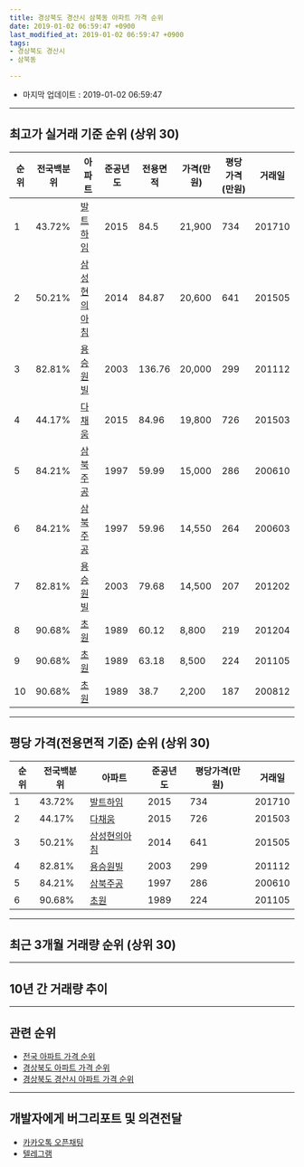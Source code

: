 ```yaml
---
title: 경상북도 경산시 삼북동 아파트 가격 순위
date: 2019-01-02 06:59:47 +0900
last_modified_at: 2019-01-02 06:59:47 +0900
tags:
- 경상북도 경산시
- 삼북동

---
```


* 마지막 업데이트 : 2019-01-02 06:59:47

---

## 최고가 실거래 기준 순위 (상위 30)


|순위|전국백분위|아파트|준공년도|전용면적|가격(만원)|평당가격(만원)|거래일|
|---|---|---|---|---|---|---|---|
|1|43.72%|[발트하임](https://search.naver.com/search.naver?query=%EA%B2%BD%EC%83%81%EB%B6%81%EB%8F%84+%EA%B2%BD%EC%82%B0%EC%8B%9C+%EC%82%BC%EB%B6%81%EB%8F%99+%EB%B0%9C%ED%8A%B8%ED%95%98%EC%9E%84)|2015|84.5|21,900|734|201710|
|2|50.21%|[삼성현의아침](https://search.naver.com/search.naver?query=%EA%B2%BD%EC%83%81%EB%B6%81%EB%8F%84+%EA%B2%BD%EC%82%B0%EC%8B%9C+%EC%82%BC%EB%B6%81%EB%8F%99+%EC%82%BC%EC%84%B1%ED%98%84%EC%9D%98%EC%95%84%EC%B9%A8)|2014|84.87|20,600|641|201505|
|3|82.81%|[용승원빌](https://search.naver.com/search.naver?query=%EA%B2%BD%EC%83%81%EB%B6%81%EB%8F%84+%EA%B2%BD%EC%82%B0%EC%8B%9C+%EC%82%BC%EB%B6%81%EB%8F%99+%EC%9A%A9%EC%8A%B9%EC%9B%90%EB%B9%8C)|2003|136.76|20,000|299|201112|
|4|44.17%|[다채움](https://search.naver.com/search.naver?query=%EA%B2%BD%EC%83%81%EB%B6%81%EB%8F%84+%EA%B2%BD%EC%82%B0%EC%8B%9C+%EC%82%BC%EB%B6%81%EB%8F%99+%EB%8B%A4%EC%B1%84%EC%9B%80)|2015|84.96|19,800|726|201503|
|5|84.21%|[삼북주공](https://search.naver.com/search.naver?query=%EA%B2%BD%EC%83%81%EB%B6%81%EB%8F%84+%EA%B2%BD%EC%82%B0%EC%8B%9C+%EC%82%BC%EB%B6%81%EB%8F%99+%EC%82%BC%EB%B6%81%EC%A3%BC%EA%B3%B5)|1997|59.99|15,000|286|200610|
|6|84.21%|[삼북주공](https://search.naver.com/search.naver?query=%EA%B2%BD%EC%83%81%EB%B6%81%EB%8F%84+%EA%B2%BD%EC%82%B0%EC%8B%9C+%EC%82%BC%EB%B6%81%EB%8F%99+%EC%82%BC%EB%B6%81%EC%A3%BC%EA%B3%B5)|1997|59.96|14,550|264|200603|
|7|82.81%|[용승원빌](https://search.naver.com/search.naver?query=%EA%B2%BD%EC%83%81%EB%B6%81%EB%8F%84+%EA%B2%BD%EC%82%B0%EC%8B%9C+%EC%82%BC%EB%B6%81%EB%8F%99+%EC%9A%A9%EC%8A%B9%EC%9B%90%EB%B9%8C)|2003|79.68|14,500|207|201202|
|8|90.68%|[초원](https://search.naver.com/search.naver?query=%EA%B2%BD%EC%83%81%EB%B6%81%EB%8F%84+%EA%B2%BD%EC%82%B0%EC%8B%9C+%EC%82%BC%EB%B6%81%EB%8F%99+%EC%B4%88%EC%9B%90)|1989|60.12|8,800|219|201204|
|9|90.68%|[초원](https://search.naver.com/search.naver?query=%EA%B2%BD%EC%83%81%EB%B6%81%EB%8F%84+%EA%B2%BD%EC%82%B0%EC%8B%9C+%EC%82%BC%EB%B6%81%EB%8F%99+%EC%B4%88%EC%9B%90)|1989|63.18|8,500|224|201105|
|10|90.68%|[초원](https://search.naver.com/search.naver?query=%EA%B2%BD%EC%83%81%EB%B6%81%EB%8F%84+%EA%B2%BD%EC%82%B0%EC%8B%9C+%EC%82%BC%EB%B6%81%EB%8F%99+%EC%B4%88%EC%9B%90)|1989|38.7|2,200|187|200812|


---

## 평당 가격(전용면적 기준) 순위 (상위 30)


|순위|전국백분위|아파트|준공년도|평당가격(만원)|거래일|
|---|---|---|---|---|---|
|1|43.72%|[발트하임](https://search.naver.com/search.naver?query=%EA%B2%BD%EC%83%81%EB%B6%81%EB%8F%84+%EA%B2%BD%EC%82%B0%EC%8B%9C+%EC%82%BC%EB%B6%81%EB%8F%99+%EB%B0%9C%ED%8A%B8%ED%95%98%EC%9E%84)|2015|734|201710|
|2|44.17%|[다채움](https://search.naver.com/search.naver?query=%EA%B2%BD%EC%83%81%EB%B6%81%EB%8F%84+%EA%B2%BD%EC%82%B0%EC%8B%9C+%EC%82%BC%EB%B6%81%EB%8F%99+%EB%8B%A4%EC%B1%84%EC%9B%80)|2015|726|201503|
|3|50.21%|[삼성현의아침](https://search.naver.com/search.naver?query=%EA%B2%BD%EC%83%81%EB%B6%81%EB%8F%84+%EA%B2%BD%EC%82%B0%EC%8B%9C+%EC%82%BC%EB%B6%81%EB%8F%99+%EC%82%BC%EC%84%B1%ED%98%84%EC%9D%98%EC%95%84%EC%B9%A8)|2014|641|201505|
|4|82.81%|[용승원빌](https://search.naver.com/search.naver?query=%EA%B2%BD%EC%83%81%EB%B6%81%EB%8F%84+%EA%B2%BD%EC%82%B0%EC%8B%9C+%EC%82%BC%EB%B6%81%EB%8F%99+%EC%9A%A9%EC%8A%B9%EC%9B%90%EB%B9%8C)|2003|299|201112|
|5|84.21%|[삼북주공](https://search.naver.com/search.naver?query=%EA%B2%BD%EC%83%81%EB%B6%81%EB%8F%84+%EA%B2%BD%EC%82%B0%EC%8B%9C+%EC%82%BC%EB%B6%81%EB%8F%99+%EC%82%BC%EB%B6%81%EC%A3%BC%EA%B3%B5)|1997|286|200610|
|6|90.68%|[초원](https://search.naver.com/search.naver?query=%EA%B2%BD%EC%83%81%EB%B6%81%EB%8F%84+%EA%B2%BD%EC%82%B0%EC%8B%9C+%EC%82%BC%EB%B6%81%EB%8F%99+%EC%B4%88%EC%9B%90)|1989|224|201105|


---

## 최근 3개월 거래량 순위 (상위 30)


<div style="width:100%;">
    <canvas id="deal_count_ranking" height="250"></canvas>
</div>


<script>
new Chart(document.getElementById("deal_count_ranking"), {
    type: 'horizontalBar',
    data: {
        labels: ['삼북주공'],
        datasets: [{
            label: '실거래 수',
            data: [1],
            borderColor: "rgba(255, 0, 128, 1)",
            backgroundColor: "rgba(255, 0, 128, 0.5)",
            fill: false,
        }]
    },
    options: {
        responsive: true,
        title: {
            display: true,
            text: '최근 3개월 거래량 순위'
        },
        tooltips: {
            mode: 'index',
            intersect: false,
            callbacks: {
                title: function(tooltipItems, data) {
                    return "실거래 수:";
                },
                label: function(tooltipItem, data) {
                    return data.labels[tooltipItem.index] + ": " + tooltipItem.xLabel;
                }
            }
        },
        hover: {
            mode: 'nearest',
            intersect: true
        },
        scales: {
            xAxes: [{
                display: true,
                scaleLabel: {
                    display: true,
                    labelString: '실거래 수'
                },
                ticks: {
                    suggestedMin: 0,
                }
            }],
            yAxes: [{
                display: true,
                ticks: {
                    autoSkip: false,
                    callback: function(value, index, values) {
                        if (value.length > 15)
                            return value.substr(0, 13) + "...";
                        else
                            return value;
                    }
                },
                scaleLabel: {
                    display: false,
                }
            }]
        }
    }
});

</script>


---

## 10년 간 거래량 추이


<div style="width:100%;">
    <canvas id="deal_progress" height="250"></canvas>
</div>

<script>
new Chart(document.getElementById("deal_progress"), {
    type: 'line',
    data: {
        labels: ['200901','200902','200903','200904','200905','200906','200907','200908','200909','200910','200911','200912','201001','201002','201003','201004','201005','201006','201007','201008','201009','201010','201011','201012','201101','201102','201103','201104','201105','201106','201107','201108','201109','201110','201111','201112','201201','201202','201203','201204','201205','201206','201207','201208','201209','201210','201211','201212','201301','201302','201303','201304','201305','201306','201307','201308','201309','201310','201311','201312','201401','201402','201403','201404','201405','201406','201407','201408','201409','201410','201411','201412','201501','201502','201503','201504','201505','201506','201507','201508','201509','201510','201511','201512','201601','201602','201603','201604','201605','201606','201607','201608','201609','201610','201611','201612','201701','201702','201703','201704','201705','201706','201707','201708','201709','201710','201711','201712','201801','201802','201803','201804','201805','201806','201807','201808','201809','201810','201811','201812','201901'],
        datasets: [{
            label: '실거래 수',
            pointRadius: 1,
            data: [3, 5, 1, 1, 1, 5, 4, 3, 2, 2, 4, 4, 4, 2, 4, 4, 1, 4, 2, 1, 2, 6, 3, 5, 2, 2, 2, 8, 4, 6, 4, 3, 1, 6, 5, 7, 5, 7, 6, 3, 2, 3, 3, 2, 6, 7, 5, 4, 6, 3, 6, 5, 4, 6, 3, 2, 4, 2, 7, 1, 0, 6, 4, 0, 2, 3, 5, 3, 5, 4, 3, 2, 6, 9, 17, 7, 4, 7, 2, 5, 4, 5, 5, 1, 2, 2, 4, 2, 5, 2, 2, 0, 0, 2, 0, 0, 1, 1, 4, 3, 1, 7, 2, 5, 1, 7, 1, 3, 4, 2, 1, 3, 4, 1, 2, 3, 3, 2, 1, 0, 0],
            borderColor: "rgba(255, 201, 14, 1)",
            backgroundColor: "rgba(255, 201, 14, 0.5)",
            fill: true,
        }]
    },
    options: {
        responsive: true,
        title: {
            display: true,
            text: '10년간 거래량 추이'
        },
        tooltips: {
            mode: 'index',
            intersect: false,
        },
        hover: {
            mode: 'nearest',
            intersect: true
        },
        scales: {
            xAxes: [{
                display: true,
                scaleLabel: {
                    display: true,
                    labelString: '년/월'
                }
            }],
            yAxes: [{
                display: true,
                ticks: {
                    suggestedMin: 0,
                },
                scaleLabel: {
                    display: true,
                    labelString: '실거래 수'
                }
            }]
        }
    }
});

</script>


---

## 관련 순위

- [전국 아파트 가격 순위](https://inasie.github.io/apt-ranking/전국)
- [경상북도 아파트 가격 순위](https://inasie.github.io/apt-ranking/경상북도)
- [경상북도 경산시 아파트 가격 순위](https://inasie.github.io/apt-ranking/경상북도-경산시)


---

## 개발자에게 버그리포트 및 의견전달

- [카카오톡 오픈채팅](https://open.kakao.com/o/gLJUAP4)
- [텔레그램](https://t.me/inasie)

